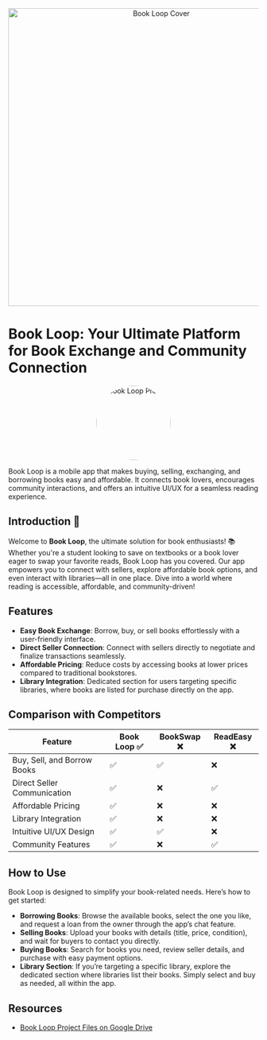 <div align="center">
<img src="https://drive.google.com/uc?export=view&id=1Zsj52ZAxGgYUeWw2aah_49WtP-bXVjcQ" alt="Book Loop Cover" width="600"/>
</div>

# Book Loop: Your Ultimate Platform for Book Exchange and Community Connection

<div align="center">
<img src="https://drive.google.com/uc?export=view&id=1Zsj52ZAxGgYUeWw2aah_49WtP-bXVjcQ" alt="Book Loop Profile" width="150" style="border-radius: 50%;"/>
</div>

Book Loop is a mobile app that makes buying, selling, exchanging, and borrowing books easy and affordable. It connects book lovers, encourages community interactions, and offers an intuitive UI/UX for a seamless reading experience.

## Introduction 🚀

Welcome to **Book Loop**, the ultimate solution for book enthusiasts! 📚 Whether you're a student looking to save on textbooks or a book lover eager to swap your favorite reads, Book Loop has you covered. Our app empowers you to connect with sellers, explore affordable book options, and even interact with libraries—all in one place. Dive into a world where reading is accessible, affordable, and community-driven!

## Features
- **Easy Book Exchange**: Borrow, buy, or sell books effortlessly with a user-friendly interface.
- **Direct Seller Connection**: Connect with sellers directly to negotiate and finalize transactions seamlessly.
- **Affordable Pricing**: Reduce costs by accessing books at lower prices compared to traditional bookstores.
- **Library Integration**: Dedicated section for users targeting specific libraries, where books are listed for purchase directly on the app.

## Comparison with Competitors

| Feature                  | Book Loop ✅ | BookSwap ❌ | ReadEasy ❌ |
|--------------------------|--------------|-------------|-------------|
| Buy, Sell, and Borrow Books | ✅           | ✅          | ❌          |
| Direct Seller Communication | ✅           | ❌          | ✅          |
| Affordable Pricing         | ✅           | ❌          | ❌          |
| Library Integration        | ✅           | ❌          | ❌          |
| Intuitive UI/UX Design     | ✅           | ✅          | ❌          |
| Community Features         | ✅           | ❌          | ✅          |

## How to Use
Book Loop is designed to simplify your book-related needs. Here’s how to get started:
- **Borrowing Books**: Browse the available books, select the one you like, and request a loan from the owner through the app’s chat feature.
- **Selling Books**: Upload your books with details (title, price, condition), and wait for buyers to contact you directly.
- **Buying Books**: Search for books you need, review seller details, and purchase with easy payment options.
- **Library Section**: If you’re targeting a specific library, explore the dedicated section where libraries list their books. Simply select and buy as needed, all within the app.

## Resources
- [Book Loop Project Files on Google Drive](https://drive.google.com/drive/u/0/mobile/folders/1W5vyp23oW_PRWl17UFUPEqCJ5qz8bx4l?usp=drive_link&pli=1)
